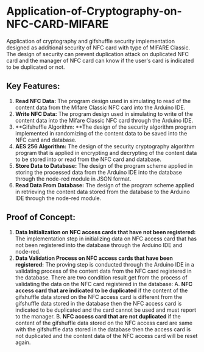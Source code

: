 # Application-of-Cryptography-on-NFC-CARD-MIFARE

Application of cryptography and gifshuffle security implementation designed as additional security of NFC card with type of MIFARE Classic. The design of security can prevent duplication attack on duplicated NFC card and the manager of NFC card can know if the user's card is indicated to be duplicated or not.

## Key Features:
1. **Read NFC Data:** The program design used in simulating to read of the content data from the Mifare Classic NFC card into the Arduino IDE.
2. **Write NFC Data:** The program design used in simulating to write of the content data into the Mifare Classic NFC card through the Arduino IDE.
3. **Gifshuffle Algorithm: **The design of the security algorithm program implemented in randomizing of the content data to be saved into the NFC card and database.
4. **AES 256 Algorithm:** The design of the security cryptography algorithm program that is applied in encrypting and decrypting of the content data to be stored into or read from the NFC card and database.
5. **Store Data to Database:** The design of the program scheme applied in storing the processed data from the Arduino IDE into the database through the node-red module in JSON format.
6. **Read Data From Database:** The design of the program scheme applied in retrieving the content data stored from the database to the Arduino IDE through the node-red module.

## Proof of Concept:
1. **Data Initialization on NFC access cards that have not been registered:** The implementation step in initializing data on NFC access card that has not been registered into the database through the Arduino IDE and node-red.
2. **Data Validation Process on NFC access cards that have been registered:**
The proving step is conducted through the Arduino IDE in a validating process of the content data from the NFC card registered in the database. There are two condition result get from the process of validating the data on the NFC card registered in the database:
   A. **NFC access card that are indicated to be duplicated** if the content of the gifshuffle data stored on the NFC access card is different from the gifshuffle data stored in the database then the NFC access card is indicated to be duplicated and the card cannot be used and must report to the manager.
   B. **NFC access card that are not duplicated** if the content of the gifshuffle data stored on the NFC access card are same with the gifshuffle data stored in the database then the access card is not duplicated and the content data of the NFC access card will be reset again.  
